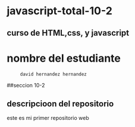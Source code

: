 # javascript-total-10-2
## curso de HTML,css, y javascript
# nombre del estudiante
         david hernandez hernandez
##seccion 10-2
## descripcioon del repositorio

este es mi primer repositorio web





